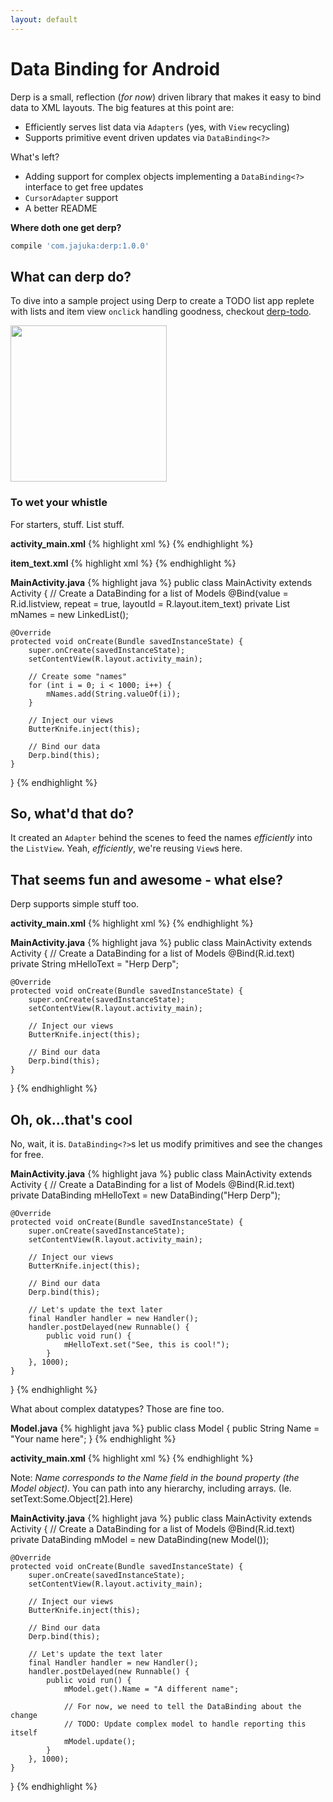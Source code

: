 ```yaml
---
layout: default
---
```


Data Binding for Android
====
Derp is a small, reflection (*for now*) driven library that makes it easy to bind data to XML layouts. The big features at this point are:
* Efficiently serves list data via `Adapters` (yes, with `View` recycling)
* Supports primitive event driven updates via `DataBinding<?>`

What's left?
* Adding support for complex objects implementing a `DataBinding<?>` interface to get free updates
* `CursorAdapter` support
* A better README

**Where doth one get derp?**
```gradle
compile 'com.jajuka:derp:1.0.0'
```

## What can derp do?
To dive into a sample project using Derp to create a TODO list app replete with lists and item view `onclick` handling goodness, checkout [derp-todo](http://berdon.github.com/derp-todo).

<img src="{{ site.baseurl }}{{ post.url }}/assets/derp-todo-01.png" width=250>

### To wet your whistle
For starters, stuff. List stuff.

**activity_main.xml**
{% highlight xml %}
<ListView xmlns:android="http://schemas.android.com/apk/res/android"
              android:id="@+id/listview"
              android:layout_width="match_parent"
              android:layout_height="match_parent" />
{% endhighlight %}

**item_text.xml**
{% highlight xml %}
<TextView xmlns:android="http://schemas.android.com/apk/res/android"
              android:id="@+id/text"
              android:tag="setText:"
              android:layout_width="match_parent"
              android:layout_height="wrap_content" />
{% endhighlight %}

**MainActivity.java**
{% highlight java %}
public class MainActivity extends Activity {
    // Create a DataBinding for a list of Models
    @Bind(value = R.id.listview, repeat = true, layoutId = R.layout.item_text)
    private List<String> mNames = new LinkedList<String>();

    @Override
    protected void onCreate(Bundle savedInstanceState) {
        super.onCreate(savedInstanceState);
        setContentView(R.layout.activity_main);

        // Create some "names"
        for (int i = 0; i < 1000; i++) {
            mNames.add(String.valueOf(i));
        }

        // Inject our views
        ButterKnife.inject(this);

        // Bind our data
        Derp.bind(this);
    }
}
{% endhighlight %}

## So, what'd that do?
It created an `Adapter` behind the scenes to feed the names *efficiently* into the `ListView`. Yeah, *efficiently*, we're reusing `View`s here.

## That seems fun and awesome - what else?
Derp supports simple stuff too.

**activity_main.xml**
{% highlight xml %}
<LinearLayout xmlns:android="http://schemas.android.com/apk/res/android"
              android:layout_width="match_parent"
              android:layout_height="match_parent"
              android:orientation="vertical" >
    <TextView
        android:id="@+id/text"
        android:tag="setText:"
        android:layout_width="match_parent"
        android:layout_height="wrap_content"/>
</LinearLayout>
{% endhighlight %}

**MainActivity.java**
{% highlight java %}
public class MainActivity extends Activity {
    // Create a DataBinding for a list of Models
    @Bind(R.id.text)
    private String mHelloText = "Herp Derp";

    @Override
    protected void onCreate(Bundle savedInstanceState) {
        super.onCreate(savedInstanceState);
        setContentView(R.layout.activity_main);

        // Inject our views
        ButterKnife.inject(this);

        // Bind our data
        Derp.bind(this);
    }
}
{% endhighlight %}

## Oh, ok...that's cool
No, wait, it is. `DataBinding<?>`s let us modify primitives and see the changes for free.

**MainActivity.java**
{% highlight java %}
public class MainActivity extends Activity {
    // Create a DataBinding for a list of Models
    @Bind(R.id.text)
    private DataBinding<String> mHelloText = new DataBinding<String>("Herp Derp");

    @Override
    protected void onCreate(Bundle savedInstanceState) {
        super.onCreate(savedInstanceState);
        setContentView(R.layout.activity_main);

        // Inject our views
        ButterKnife.inject(this);

        // Bind our data
        Derp.bind(this);

        // Let's update the text later
        final Handler handler = new Handler();
        handler.postDelayed(new Runnable() {
            public void run() {
                mHelloText.set("See, this is cool!");
            }
        }, 1000);
    }
}
{% endhighlight %}

What about complex datatypes?
Those are fine too.

**Model.java**
{% highlight java %}
public class Model {
    public String Name = "Your name here";
}
{% endhighlight %}

**activity_main.xml**
{% highlight xml %}
<LinearLayout xmlns:android="http://schemas.android.com/apk/res/android"
              android:layout_width="match_parent"
              android:layout_height="match_parent"
              android:orientation="vertical" >
    <TextView
        android:id="@+id/text"
        android:tag="setText:Name"
        android:layout_width="match_parent"
        android:layout_height="wrap_content"/>
</LinearLayout>
{% endhighlight %}

Note: *Name corresponds to the Name field in the bound property (the Model object).* You can path into any hierarchy, including arrays. (Ie. setText:Some.Object[2].Here)

**MainActivity.java**
{% highlight java %}
public class MainActivity extends Activity {
    // Create a DataBinding for a list of Models
    @Bind(R.id.text)
    private DataBinding<Model> mModel = new DataBinding<Model>(new Model());

    @Override
    protected void onCreate(Bundle savedInstanceState) {
        super.onCreate(savedInstanceState);
        setContentView(R.layout.activity_main);

        // Inject our views
        ButterKnife.inject(this);

        // Bind our data
        Derp.bind(this);

        // Let's update the text later
        final Handler handler = new Handler();
        handler.postDelayed(new Runnable() {
            public void run() {
                mModel.get().Name = "A different name";

                // For now, we need to tell the DataBinding about the change
                // TODO: Update complex model to handle reporting this itself
                mModel.update();
            }
        }, 1000);
    }
}
{% endhighlight %}